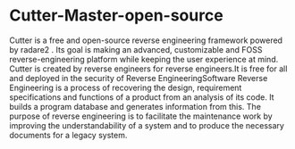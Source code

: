 # Cutter-Master-open-source
Cutter is a free and open-source reverse engineering framework powered by radare2 . Its goal is making an advanced, customizable and FOSS reverse-engineering platform while keeping the user experience at mind. Cutter is created by reverse engineers for reverse engineers.It is free for all and deployed in the security of Reverse EngineeringSoftware Reverse Engineering is a process of recovering the design, requirement specifications and functions of a product from an analysis of its code. It builds a program database and generates information from this.  The purpose of reverse engineering is to facilitate the maintenance work by improving the understandability of a system and to produce the necessary documents for a legacy system.
